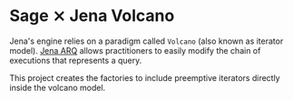 # Sage ⨯ Jena Volcano

Jena's engine relies on a paradigm called `Volcano` (also known as
iterator model). [Jena
ARQ](https://jena.apache.org/documentation/query/index.html) allows
practitioners to easily modify the chain of executions that represents
a query.

This project creates the factories to include preemptive iterators
directly inside the volcano model.
